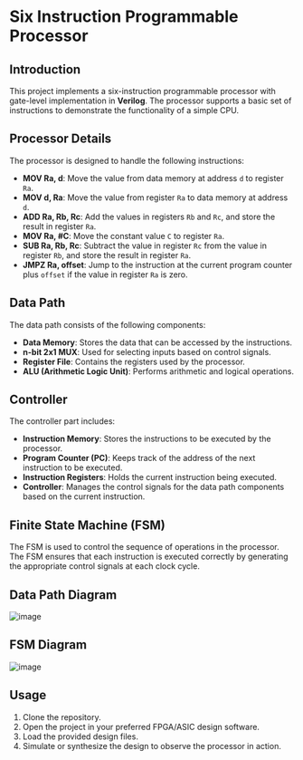 # Six Instruction Programmable Processor

## Introduction

This project implements a six-instruction programmable processor with gate-level implementation in **Verilog**. The processor supports a basic set of instructions to demonstrate the functionality of a simple CPU.

## Processor Details

The processor is designed to handle the following instructions:
- **MOV Ra, d**: Move the value from data memory at address `d` to register `Ra`.
- **MOV d, Ra**: Move the value from register `Ra` to data memory at address `d`.
- **ADD Ra, Rb, Rc**: Add the values in registers `Rb` and `Rc`, and store the result in register `Ra`.
- **MOV Ra, #C**: Move the constant value `C` to register `Ra`.
- **SUB Ra, Rb, Rc**: Subtract the value in register `Rc` from the value in register `Rb`, and store the result in register `Ra`.
- **JMPZ Ra, offset**: Jump to the instruction at the current program counter plus `offset` if the value in register `Ra` is zero.

## Data Path

The data path consists of the following components:
- **Data Memory**: Stores the data that can be accessed by the instructions.
- **n-bit 2x1 MUX**: Used for selecting inputs based on control signals.
- **Register File**: Contains the registers used by the processor.
- **ALU (Arithmetic Logic Unit)**: Performs arithmetic and logical operations.

## Controller

The controller part includes:
- **Instruction Memory**: Stores the instructions to be executed by the processor.
- **Program Counter (PC)**: Keeps track of the address of the next instruction to be executed.
- **Instruction Registers**: Holds the current instruction being executed.
- **Controller**: Manages the control signals for the data path components based on the current instruction.

## Finite State Machine (FSM)

The FSM is used to control the sequence of operations in the processor. The FSM ensures that each instruction is executed correctly by generating the appropriate control signals at each clock cycle.

## Data Path Diagram

![image](https://github.com/shadow0935/Verilog_Processor_Implementation/assets/169816376/3e82aef4-24ff-4108-8bc2-2c7e488ffbbd)

## FSM Diagram

![image](https://github.com/shadow0935/Verilog_Processor_Implementation/assets/169816376/0700cf00-a9e1-47d8-9a92-ca7888f8ac0c)

## Usage

1. Clone the repository.
2. Open the project in your preferred FPGA/ASIC design software.
3. Load the provided design files.
4. Simulate or synthesize the design to observe the processor in action.
